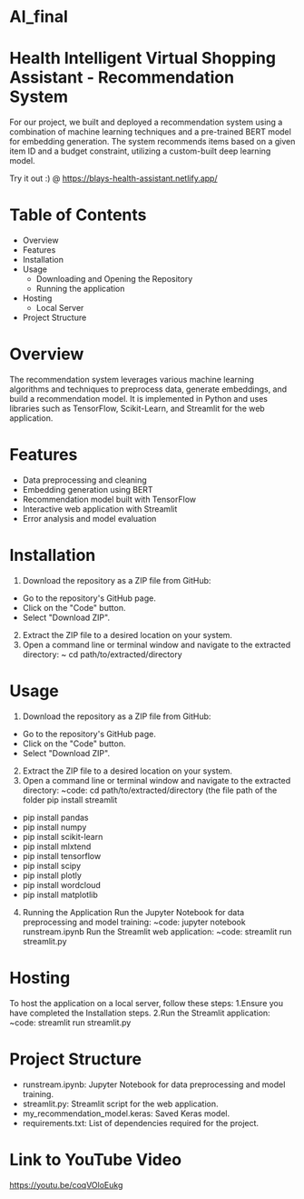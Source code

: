 # AI_final

# Health Intelligent Virtual Shopping Assistant - Recommendation System 
For our project, we built and deployed a recommendation system using a combination of machine learning techniques and a pre-trained BERT model for embedding generation. The system recommends items based on a given item ID and a budget constraint, utilizing a custom-built deep learning model.

Try it out :) @ https://blays-health-assistant.netlify.app/
# Table of Contents
* Overview
* Features
* Installation
* Usage
   * Downloading and Opening the Repository
   * Running the application
* Hosting
   * Local Server
* Project Structure

# Overview
The recommendation system leverages various machine learning algorithms and techniques to preprocess data, generate embeddings, and build a recommendation model. It is implemented in Python and uses libraries such as TensorFlow, Scikit-Learn, and Streamlit for the web application.  

# Features
* Data preprocessing and cleaning
* Embedding generation using BERT
* Recommendation model built with TensorFlow
* Interactive web application with Streamlit
* Error analysis and model evaluation

# Installation
1. Download the repository as a ZIP file from GitHub:
  * Go to the repository's GitHub page.
  * Click on the "Code" button.
  * Select "Download ZIP".
2. Extract the ZIP file to a desired location on your system.
3. Open a command line or terminal window and navigate to the extracted directory:
~ cd path/to/extracted/directory

# Usage
1. Download the repository as a ZIP file from GitHub:
  * Go to the repository's GitHub page.
  * Click on the "Code" button.
  * Select "Download ZIP".
2. Extract the ZIP file to a desired location on your system.
3. Open a command line or terminal window and navigate to the extracted directory:
~code: cd path/to/extracted/directory (the file path of the folder
      pip install streamlit
* pip install pandas
* pip install numpy
* pip install scikit-learn
* pip install mlxtend
* pip install tensorflow
* pip install scipy
* pip install plotly
* pip install wordcloud
* pip install matplotlib

4. Running the Application
Run the Jupyter Notebook for data preprocessing and model training:
~code: jupyter notebook runstream.ipynb
Run the Streamlit web application:
~code: streamlit run streamlit.py

# Hosting
To host the application on a local server, follow these steps:
1.Ensure you have completed the Installation steps.
2.Run the Streamlit application:
~code: streamlit run streamlit.py

# Project Structure
  * runstream.ipynb: Jupyter Notebook for data preprocessing and model training.
  * streamlit.py: Streamlit script for the web application.
  * my_recommendation_model.keras: Saved Keras model.
  * requirements.txt: List of dependencies required for the project.

# Link to YouTube Video
  https://youtu.be/coqVOloEukg
